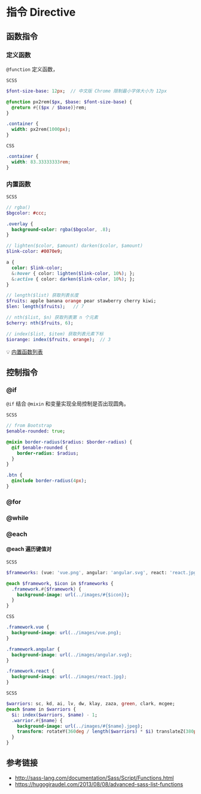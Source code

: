 # 指令 Directive

## 函数指令
### 定义函数
`@function` 定义函数，

`SCSS`
```sass
$font-size-base: 12px;  // 中文版 Chrome 限制最小字体大小为 12px

@function px2rem($px, $base: $font-size-base) {
  @return #{($px / $base)}rem;
}

.container {
  width: px2rem(1000px);
}
```

`CSS`
```css
.container {
  width: 83.33333333rem;
}
```

### 内置函数
`SCSS`
```sass
// rgba()
$bgcolor: #ccc;

.overlay {
  background-color: rgba($bgcolor, .8);
}

// lighten($color, $amount) darken($color, $amount)
$link-color: #0070e9;

a {
  color: $link-color;
  &:hover { color: lighten($link-color, 10%); };
  &:active { color: darken($link-color, 10%); };
}

// length($list) 获取列表长度
$fruits: apple banana orange pear stawberry cherry kiwi;
$len: length($fruits);   // 7

// nth($list, $n) 获取列表第 n 个元素
$cherry: nth($fruits, 6);

// index($list, $item) 获取列表元素下标
$iorange: index($fruits, orange);  // 3
```
💡 [内置函数列表](http://sass-lang.com/documentation/Sass/Script/Functions.html)

## 控制指令
### @if
`@if` 结合 `@mixin` 和变量实现全局控制是否出现圆角。

`SCSS`
```sass
// from Bootstrap
$enable-rounded: true;

@mixin border-radius($radius: $border-radius) {
  @if $enable-rounded {
    border-radius: $radius;
  }
}

.btn {
  @include border-radius(4px);
}
```

### @for

### @while

### @each

#### @each 遍历键值对
`SCSS`
```sass
$frameworks: (vue: 'vue.png', angular: 'angular.svg', react: 'react.jpg');

@each $framework, $icon in $frameworks {
  .framework.#{$framework} {
    background-image: url(../images/#{$icon});
  }
}
```
`CSS`
```css
.framework.vue {
  background-image: url(../images/vue.png);
}

.framework.angular {
  background-image: url(../images/angular.svg);
}

.framework.react {
  background-image: url(../images/react.jpg);
}
```
`SCSS`
```sass
$warriors: sc, kd, ai, lv, dw, klay, zaza, green, clark, mcgee;
@each $name in $warriors {
  $i: index($warriors, $name) - 1;
  .warrior.#{$name} {
    background-image: url(../images/#{$name}.jpeg);
    transform: rotateY(360deg / length($warriors) * $i) translateZ(380px);
  }
}
```

## 参考链接
* http://sass-lang.com/documentation/Sass/Script/Functions.html
* https://hugogiraudel.com/2013/08/08/advanced-sass-list-functions
